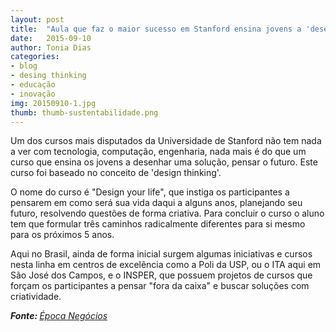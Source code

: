 ```yaml
---
layout: post
title:  "Aula que faz o maior sucesso em Stanford ensina jovens a 'desenhar' futuro"
date:   2015-09-10
author: Tonia Dias
categories: 
- blog
- desing thinking
- educação
- inovação
img: 20150910-1.jpg
thumb: thumb-sustentabilidade.png
---
```


Um dos cursos mais disputados da Universidade de Stanford não tem nada a ver com tecnologia, computação, engenharia, nada mais é do que um curso que ensina os jovens a desenhar uma solução, pensar o futuro. Este curso foi baseado no conceito de 'design thinking'. <!--more-->

O nome do curso é "Design your life", que instiga os participantes a pensarem em como será sua vida daqui a alguns anos, planejando seu futuro, resolvendo questões de forma criativa. Para concluir o curso o aluno tem que formular três caminhos radicalmente diferentes para si mesmo para os próximos 5 anos.

Aqui no Brasil, ainda de forma inicial surgem algumas iniciativas e cursos nesta linha em centros de excelência como a Poli da USP, ou o ITA aqui em São José dos Campos, e o INSPER, que possuem projetos de cursos que forçam os participantes a pensar "fora da caixa" e buscar soluções com criatividade.

<i><b>Fonte: </b><a href="http://epocanegocios.globo.com/Ideias/noticia/2015/09/aula-que-faz-o-maior-sucesso-de-stanford-ensina-jovens-desenhar-futuro.html">Época Negócios</a></i>